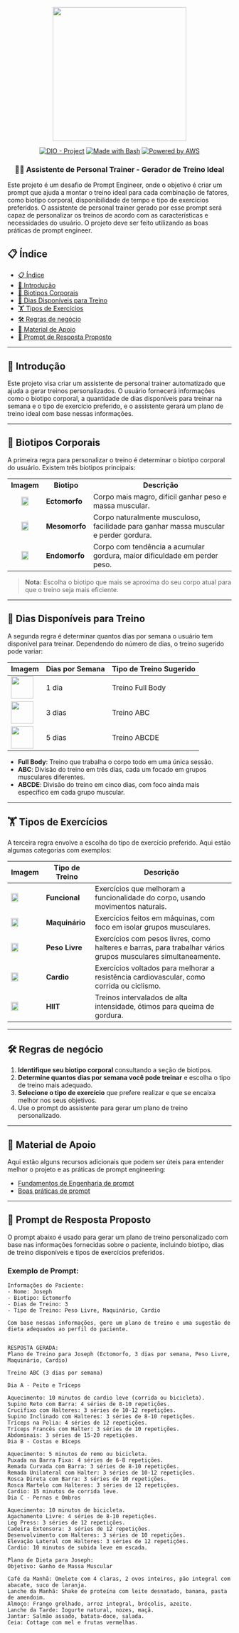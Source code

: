 <p align="center">
    <img width="300px" src=".github/assets/logo_2.png">
</p>

<p align="center">
<a href="https://dio.me/"><img src="https://img.shields.io/badge/DIO-Project-FED564?logo=youtube" alt="DIO - Project"></a>
<a href="https://www.gnu.org/software/bash/" title="Go to Bash homepage"><img src="https://img.shields.io/badge/Prompt-Project-FED564?logo=gnu-bash&amp;logoColor=white" alt="Made with Bash"></a>
<a href="https://aws.amazon.com/" title="Powered by AWS">
  <img src="https://img.shields.io/badge/Powered%20by-AWS-FED564?logo=icloud&logoColor=white" alt="Powered by AWS">
</a>
</p>

<p align="center">
  <h3 align="center">🏋️‍♂️ Assistente de Personal Trainer - Gerador de Treino Ideal</h3>
Este projeto é um desafio de Prompt Engineer, onde o objetivo é criar um prompt que ajuda a montar o treino ideal para cada combinação de fatores, como biotipo corporal, disponibilidade de tempo e tipo de exercícios preferidos. O assistente de personal trainer gerado por esse prompt será capaz de personalizar os treinos de acordo com as características e necessidades do usuário.
O projeto deve ser feito utilizando as boas práticas de prompt engineer.
</p>

## 📋 Índice

- [📋 Índice](#-índice)
- [📝 Introdução](#-introdução)
- [💪 Biotipos Corporais](#-biotipos-corporais)
- [📅 Dias Disponíveis para Treino](#-dias-disponíveis-para-treino)
- [🏋️ Tipos de Exercícios](#️-tipos-de-exercícios)
- [🛠️ Regras de negócio](#️-regras-de-negócio)
- [📖 Material de Apoio](#-material-de-apoio)
- [🎯 Prompt de Resposta Proposto](#-prompt-de-resposta-proposto)

---

## 📝 Introdução

Este projeto visa criar um assistente de personal trainer automatizado que ajuda a gerar treinos personalizados. O usuário fornecerá informações como o biotipo corporal, a quantidade de dias disponíveis para treinar na semana e o tipo de exercício preferido, e o assistente gerará um plano de treino ideal com base nessas informações.

---

## 💪 Biotipos Corporais

A primeira regra para personalizar o treino é determinar o biotipo corporal do usuário. Existem três biotipos principais:

<table>
  <tr>
    <th>Imagem</th>
    <th>Biotipo</th>
    <th>Descrição</th>
  </tr>
  <tr>
    <td style="text-align: center;">
      <img src=".github/assets/ectomorph.jpg" width="50%" height="50%">
    </td>
    <td><strong>Ectomorfo</strong></td>
    <td>Corpo mais magro, difícil ganhar peso e massa muscular.</td>
  </tr>
  <tr>
    <td style="text-align: center;">
      <img src=".github/assets/mesomorph.jpg" width="50%" height="50%">
    </td>
    <td><strong>Mesomorfo</strong></td>
    <td>Corpo naturalmente musculoso, facilidade para ganhar massa muscular e perder gordura.</td>
  </tr>
  <tr>
    <td style="text-align: center;">
      <img src=".github/assets/endmorph.jpg" width="50%" height="50%">
    </td>
    <td><strong>Endomorfo</strong></td>
    <td>Corpo com tendência a acumular gordura, maior dificuldade em perder peso.</td>
  </tr>
</table>

> **Nota:** Escolha o biotipo que mais se aproxima do seu corpo atual para que o treino seja mais eficiente.

---

## 📅 Dias Disponíveis para Treino

A segunda regra é determinar quantos dias por semana o usuário tem disponível para treinar. Dependendo do número de dias, o treino sugerido pode variar:

| **Imagem**                                                     | **Dias por Semana** | **Tipo de Treino Sugerido** |
| -------------------------------------------------------------- | ------------------- | --------------------------- |
| <img src=".github/assets/calendar.png" width="50" height="50"> | 1 dia               | Treino Full Body            |
| <img src=".github/assets/calendar.png" width="50" height="50"> | 3 dias              | Treino ABC                  |
| <img src=".github/assets/calendar.png" width="50" height="50"> | 5 dias              | Treino ABCDE                |

- **Full Body**: Treino que trabalha o corpo todo em uma única sessão.
- **ABC**: Divisão do treino em três dias, cada um focado em grupos musculares diferentes.
- **ABCDE**: Divisão do treino em cinco dias, com foco ainda mais específico em cada grupo muscular.

---

## 🏋️ Tipos de Exercícios

A terceira regra envolve a escolha do tipo de exercício preferido. Aqui estão algumas categorias com exemplos:

| **Imagem**                                                       | **Tipo de Treino** | **Descrição**                                                                                                 |
| ---------------------------------------------------------------- | ------------------ | ------------------------------------------------------------------------------------------------------------- |
| <img src=".github/assets/dumbells.png" width="50%" height="50%"> | **Funcional**      | Exercícios que melhoram a funcionalidade do corpo, usando movimentos naturais.                                |
| <img src=".github/assets/4760665.png" width="50%" height="50%">  | **Maquinário**     | Exercícios feitos em máquinas, com foco em isolar grupos musculares.                                          |
| <img src=".github/assets/barr.png" width="50%" height="50%">     | **Peso Livre**     | Exercícios com pesos livres, como halteres e barras, para trabalhar vários grupos musculares simultaneamente. |
| <img src=".github/assets/cardio.png" width="50%" height="50%">   | **Cardio**         | Exercícios voltados para melhorar a resistência cardiovascular, como corrida ou ciclismo.                     |
| <img src=".github/assets/hiit.png" width="50%" height="50%">     | **HIIT**           | Treinos intervalados de alta intensidade, ótimos para queima de gordura.                                      |

---

## 🛠️ Regras de negócio

1. **Identifique seu biotipo corporal** consultando a seção de biotipos.
2. **Determine quantos dias por semana você pode treinar** e escolha o tipo de treino mais adequado.
3. **Selecione o tipo de exercício** que prefere realizar e que se encaixa melhor nos seus objetivos.
4. Use o prompt do assistente para gerar um plano de treino personalizado.

---

## 📖 Material de Apoio

Aqui estão alguns recursos adicionais que podem ser úteis para entender melhor o projeto e as práticas de prompt engineering:

- [Fundamentos de Engenharia de prompt](https://elidianaandrade.gitbook.io/fundamentos-de-engenharia-de-prompts-com-claude-3)
- [Boas práticas de prompt](https://aline-antunes.gitbook.io/otimize-seus-prompts-e-aprenda-mais-usando-ias-1)

---

## 🎯 Prompt de Resposta Proposto

O prompt abaixo é usado para gerar um plano de treino personalizado com base nas informações fornecidas sobre o paciente, incluindo biotipo, dias de treino disponíveis e tipos de exercícios preferidos.

### Exemplo de Prompt:

```plaintext
Informações do Paciente:
- Nome: Joseph
- Biotipo: Ectomorfo
- Dias de Treino: 3
- Tipo de Treino: Peso Livre, Maquinário, Cardio

Com base nessas informações, gere um plano de treino e uma sugestão de dieta adequados ao perfil do paciente.


RESPOSTA GERADA:
Plano de Treino para Joseph (Ectomorfo, 3 dias por semana, Peso Livre, Maquinário, Cardio)

Treino ABC (3 dias por semana)

Dia A - Peito e Tríceps

Aquecimento: 10 minutos de cardio leve (corrida ou bicicleta).
Supino Reto com Barra: 4 séries de 8-10 repetições.
Crucifixo com Halteres: 3 séries de 10-12 repetições.
Supino Inclinado com Halteres: 3 séries de 8-10 repetições.
Tríceps na Polia: 4 séries de 12 repetições.
Tríceps Francês com Halter: 3 séries de 10 repetições.
Abdominais: 3 séries de 15-20 repetições.
Dia B - Costas e Bíceps

Aquecimento: 5 minutos de remo ou bicicleta.
Puxada na Barra Fixa: 4 séries de 6-8 repetições.
Remada Curvada com Barra: 3 séries de 8-10 repetições.
Remada Unilateral com Halter: 3 séries de 10-12 repetições.
Rosca Direta com Barra: 3 séries de 10 repetições.
Rosca Martelo com Halteres: 3 séries de 12 repetições.
Cardio: 15 minutos de corrida leve.
Dia C - Pernas e Ombros

Aquecimento: 10 minutos de bicicleta.
Agachamento Livre: 4 séries de 8-10 repetições.
Leg Press: 3 séries de 12 repetições.
Cadeira Extensora: 3 séries de 12 repetições.
Desenvolvimento com Halteres: 3 séries de 10 repetições.
Elevação Lateral com Halteres: 3 séries de 12 repetições.
Cardio: 10 minutos de subida leve em escada.

Plano de Dieta para Joseph:
Objetivo: Ganho de Massa Muscular

Café da Manhã: Omelete com 4 claras, 2 ovos inteiros, pão integral com abacate, suco de laranja.
Lanche da Manhã: Shake de proteína com leite desnatado, banana, pasta de amendoim.
Almoço: Frango grelhado, arroz integral, brócolis, azeite.
Lanche da Tarde: Iogurte natural, nozes, maçã.
Jantar: Salmão assado, batata-doce, salada.
Ceia: Cottage com mel e frutas vermelhas.

